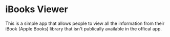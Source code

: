 # iBooks Viewer

This is a simple app that allows people to view all the information from their iBook (Apple Books) library that isn't publically available in the offical app.

